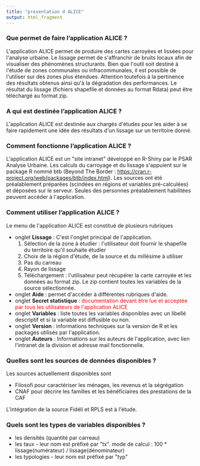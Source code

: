 ```yaml
---
title: "presentation d ALICE"
output: html_fragment
---
```


### Que permet de faire l’application ALICE ? 
L'application ALICE permet de produire des cartes carroyées et lissées pour l'analyse urbaine. Le lissage permet de s'affranchir de bruits locaux afin de visualiser des phénomènes structurants. Bien que l'outil soit destiné à l'étude de zones communales ou infracommunales, il est possible de l'utiliser sur des zones plus étendues. Attention toutefois à la pertinence des résultats obtenus ainsi qu'à la dégradation des performances. Le résultat du lissage (fichiers shapefile et données au format Rdata) peut être téléchargé au format zip.

### A qui est destinée l’application ALICE ?
L'application ALICE est destinée aux chargés d'études pour les aider à se faire rapidement une idée des résultats d'un lissage sur un territoire donné. 

### Comment fonctionne l’application ALICE ?
L'application ALICE est un "site intranet" développé en R-Shiny par le PSAR Analyse Urbaine. Les calculs du carroyage et du lissage s'appuient sur le package R nommé btb (Beyond The Border : https://cran.r-project.org/web/packages/btb/index.html). Les sources ont été préalablement préparées (scindées en régions et variables pré-calculées) et déposées sur le serveur. 
Seules des personnes préalablement habilitées peuvent accéder à l'application.

### Comment utiliser l’application ALICE ?
Le menu de l'application ALICE est constitué de plusieurs rubriques

  * onglet **Lissage** : C'est l'onglet principal de l'application. 
    1. Sélection de la zone à étudier : l'utilisateur doit fournir le shapefile du territoire qu'il souhaite étudier
    2. Choix de la région d'étude, de la source et du millésime à utiliser
    3. Pas du carreau
    4. Rayon de lissage
    5. Téléchargement : l'utilisateur peut récupérer la carte carroyée et les données au format zip. Le zip contient toutes les variables de la source sélectionnée.
  * onglet **Aide** : permet d'accéder à différentes rubriques d'aide.
  * onglet **Secret statistique** : <span style="color:red">documentation devant être lue et acceptée par tous les utilisateurs de l'application ALICE</span>
  * onglet **Variables** : liste toutes les variables disponibles avec un libellé descriptif et si la variable est diffusible ou non.
  * onglet **Version** : informations techniques sur la version de R et les packages utilisés par l'application.
  * onglet **Auteurs** : Informations sur les auteurs de l'application, avec lien l'intranet de la division et adresse mail fonctionnelle.

### Quelles sont les sources de données disponibles ?
Les sources actuellement disponibles sont 

  * Filosofi pour caractériser les ménages, les revenus et la ségrégation
  * CNAF pour décrire les familles et les bénéficiaires des prestations de la CAF
  
L'intégration de la source Fidéli et RPLS est à l'étude.

### Quels sont les types de variables disponibles ?

  * les densités (quantité par carreau)
  * les taux - leur nom est préfixé par "tx". mode de calcul : 100 * lissage(numérateur) / lissage(dénominateur) 
  * les typologies - leur nom est préfixé par "typ"
